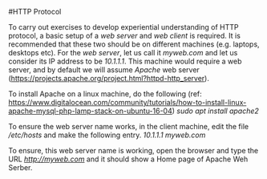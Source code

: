 #HTTP Protocol

To carry out exercises to develop experiential understanding of HTTP protocol, a basic
setup of a *web server* and *web client* is required. It is recommended that these two
should be on different machines (e.g. laptops, desktops etc). For the *web server*, let us
call it *_myweb.com_* and let us consider its IP address to be *10.1.1.1*. This machine
would require a web server, and by default we will assume *Apache* web server
(https://projects.apache.org/project.html?httpd-http_server). 

To install Apache on a linux machine, do the following (ref:
https://www.digitalocean.com/community/tutorials/how-to-install-linux-apache-mysql-php-lamp-stack-on-ubuntu-16-04)
*sudo apt install apache2*

To ensure the web server name works, in the client machine, edit the file */etc/hosts* and
make the following entry.
*10.1.1.1	myweb.com*

To ensure, this web server name is working, open the browser and type the URL
*http://myweb.com* and it should show a Home page of Apache Weh Serber.
